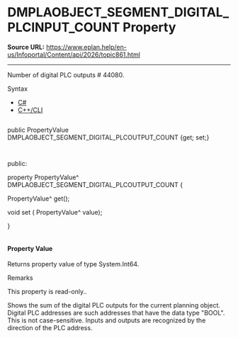 # DMPLAOBJECT_SEGMENT_DIGITAL_PLCINPUT_COUNT Property

**Source URL:** https://www.eplan.help/en-us/Infoportal/Content/api/2026/topic861.html

---

Number of digital PLC outputs # 44080.

Syntax

- [C#](#i-syntax-CS)
- [C++/CLI](#i-syntax-CPP2005)

```
```
public PropertyValue DMPLAOBJECT_SEGMENT_DIGITAL_PLCOUTPUT_COUNT {get; set;}
```
```

```
```
public:

property PropertyValue^ DMPLAOBJECT_SEGMENT_DIGITAL_PLCOUTPUT_COUNT {

   PropertyValue^ get();

   void set (    PropertyValue^ value);

}
```
```

#### Property Value

Returns property value of type System.Int64.

Remarks

This property is read-only..

Shows the sum of the digital PLC outputs for the current planning object. Digital PLC addresses are such addresses that have the data type "BOOL". This is not case-sensitive. Inputs and outputs are recognized by the direction of the PLC address.
